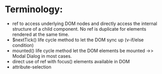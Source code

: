 # Terminology: 
* ref to access underlying DOM nodes and directly access the internal structure of a child component. No ref is duplicate for elements rendered at the same time.
* $nextTick() life cycle method to let the DOM sync up (v-if/else condition)
* mounted() life cycle method let the DOM elements be mounted ->> Modal Dialog in most cases.
* direct use of ref with focus() elements available in DOM
* attribute-selection

